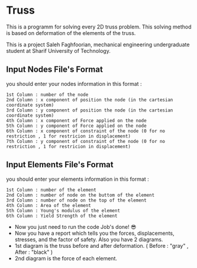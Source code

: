# Truss
This is a programm for solving every 2D truss problem. This solving method is based on deformation of the elements of the truss.

This is a project Saleh Faghfoorian, mechanical engineering undergraduate student at Sharif University of Technology.

## Input Nodes File's Format
you should enter your nodes information in this format :
```
1st Column : number of the node
2nd Column : x component of position the node (in the cartesian coordinate system)
3rd Column : y component of position the node (in the cartesian coordinate system)
4th Column : x component of Force applied on the node
5th Column : y component of Force applied on the node
6th Column : x component of constraint of the node (0 for no restriction , 1 for restricion in displacement)
7th Column : y component of constraint of the node (0 for no restriction , 1 for restricion in displacement)
```
## Input Elements File's Format
you should enter your elements information in this format :
```
1st Column : number of the element
2nd Column : number of node on the buttom of the element
3rd Column : number of node on the top of the element
4th Column : Area of the element
5th Column : Young's modulus of the element
6th Column : Yield Strength of the element
```
* Now you just need to run the code
Job's done! :sunglasses:
* Now you have a report which tells you the forces, displacements, stresses, and the factor of safety.
Also you have 2 diagrams.
* 1st diagram is the truss before and after deformation. ( Before : "gray" , After : "black" )
* 2nd diagram is the force of each element.
